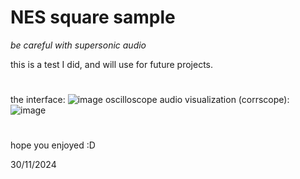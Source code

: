 # NES square sample

*be careful with supersonic audio*

this is a test I did, and will use for future projects.
#
the interface:
![image](https://github.com/user-attachments/assets/946f2df4-e870-43ab-a366-af5ef0eca8e6)
oscilloscope audio visualization (corrscope):
![image](https://github.com/user-attachments/assets/19e620c4-195c-4d5d-aa34-0de43e5ce6fd)
#
hope you enjoyed :D

30/11/2024

